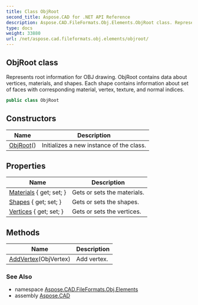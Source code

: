 ```yaml
---
title: Class ObjRoot
second_title: Aspose.CAD for .NET API Reference
description: Aspose.CAD.FileFormats.Obj.Elements.ObjRoot class. Represents root information for OBJ drawing. ObjRoot contains data about vertices materials and shapes. Each shape contains information about set of faces with corresponding material vertex texture and normal indices
type: docs
weight: 33880
url: /net/aspose.cad.fileformats.obj.elements/objroot/
---
```

## ObjRoot class

Represents root information for OBJ drawing. ObjRoot contains data about vertices, materials, and shapes. Each shape contains information about set of faces with corresponding material, vertex, texture, and normal indices.

```csharp
public class ObjRoot
```

## Constructors

| Name | Description |
| --- | --- |
| [ObjRoot](objroot/)() | Initializes a new instance of the class. |

## Properties

| Name | Description |
| --- | --- |
| [Materials](../../aspose.cad.fileformats.obj.elements/objroot/materials/) { get; set; } | Gets or sets the materials. |
| [Shapes](../../aspose.cad.fileformats.obj.elements/objroot/shapes/) { get; set; } | Gets or sets the shapes. |
| [Vertices](../../aspose.cad.fileformats.obj.elements/objroot/vertices/) { get; set; } | Gets or sets the vertices. |

## Methods

| Name | Description |
| --- | --- |
| [AddVertex](../../aspose.cad.fileformats.obj.elements/objroot/addvertex/)(ObjVertex) | Add vertex. |

### See Also

* namespace [Aspose.CAD.FileFormats.Obj.Elements](../../aspose.cad.fileformats.obj.elements/)
* assembly [Aspose.CAD](../../)


